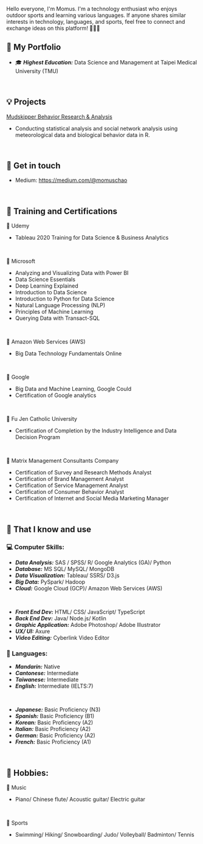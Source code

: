 Hello everyone, I'm Momus. I'm a technology enthusiast who enjoys outdoor sports and learning various languages. If anyone shares similar interests in technology, languages, and sports, feel free to connect and exchange ideas on this platform! 🙈🙈🙈

## 💼 My Portfolio
- 🎓 ***Highest Education:*** Data Science and Management at Taipei Medical University (TMU)
<br>

## 💡 Projects
[Mudskipper Behavior Research & Analysis](https://medium.com/@momuschao/mudskipper-behavior-research-analysis-7dc70d2f951)
- Conducting statistical analysis and social network analysis using meteorological data and biological behavior data in R.
<br>


## 🔗 Get in touch
- Medium: https://medium.com/@momuschao
<br>

## 📖 Training and Certifications
🍦 Udemy
- Tableau 2020 Training for Data Science & Business Analytics
<br>

🍦 Microsoft
- Analyzing and Visualizing Data with Power BI
- Data Science Essentials
- Deep Learning Explained
- Introduction to Data Science
- Introduction to Python for Data Science
- Natural Language Processing (NLP)
- Principles of Machine Learning
- Querying Data with Transact-SQL
<br>

🍦 Amazon Web Services (AWS)
- Big Data Technology Fundamentals Online
<br>

🍦 Google
- Big Data and Machine Learning, Google Could
- Certification of Google analytics
<br>

🍦 Fu Jen Catholic University
- Certification of Completion by the Industry Intelligence and Data Decision Program
<br>

🍦 Matrix Management Consultants Company
- Certification of Survey and Research Methods Analyst
- Certification of Brand Management Analyst
- Certification of Service Management Analyst
- Certification of Consumer Behavior Analyst
- Certification of Internet and Social Media Marketing Manager
<br>

## 🧠 That I know and use
### 💻 Computer Skills:
- ***Data Analysis:***  SAS / SPSS/ R/ Google Analytics (GA)/ Python
- ***Database:***  MS SQL/ MySQL/ MongoDB
- ***Data Visualization:***  Tableau/ SSRS/ D3.js
- ***Big Data:***  PySpark/ Hadoop
- ***Cloud:***  Google Cloud (GCP)/ Amazon Web Services (AWS)
<br>

- ***Front End Dev:***  HTML/ CSS/ JavaScript/ TypeScript
- ***Back End Dev:***  Java/ Node.js/ Kotlin
- ***Graphic Application:***  Adobe Photoshop/ Adobe Illustrator
- ***UX/ UI:***  Axure
- ***Video Editing:***  Cyberlink Video Editor

### 💬 Languages:
- ***Mandarin:***  Native
- ***Cantonese:***  Intermediate
- ***Taiwanese:***  Intermediate
- ***English:***  Intermediate (IELTS:7)
<br>

- ***Japanese:***  Basic Proficiency (N3)
- ***Spanish:***  Basic Proficiency (B1)
- ***Korean:***  Basic Proficiency (A2)
- ***Italian:***  Basic Proficiency (A2)
- ***German:***  Basic Proficiency (A2)
- ***French:***  Basic Proficiency (A1)
<br>

## 🌠 Hobbies:
🎼 Music
- Piano/ Chinese flute/ Acoustic guitar/ Electric guitar
<br>

🚴 Sports
- Swimming/ Hiking/ Snowboarding/ Judo/ Volleyball/ Badminton/ Tennis
